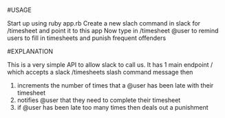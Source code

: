 #USAGE

Start up using ruby app.rb
Create a new slach command in slack for /timesheet and point it to this app
Now type in /timesheet @user to remind users to fill in timesheets and punish frequent offenders

#EXPLANATION

This is a very simple API to allow slack to call us. It has 1 main endpoint / which accepts a slack /timesheets slash command message then

1. increments the number of times that a @user has been late with their timesheet
1. notifies @user that they need to complete their timesheet
1. if @user has been late too many times then deals out a punishment